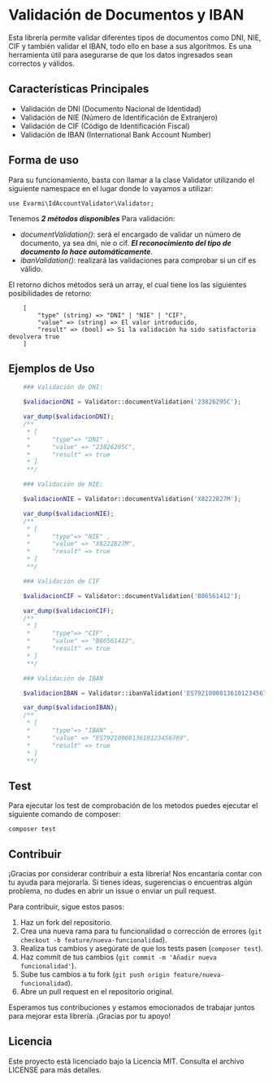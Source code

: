 # Validación de Documentos y IBAN

Esta librería permite validar diferentes tipos de documentos como DNI, NIE, CIF y también validar el IBAN, todo ello en base a sus algoritmos.
Es una herramienta útil para asegurarse de que los datos ingresados sean correctos y válidos.

## Características Principales

- Validación de DNI (Documento Nacional de Identidad)
- Validación de NIE (Número de Identificación de Extranjero)
- Validación de CIF (Código de Identificación Fiscal)
- Validación de IBAN (International Bank Account Number)

## Forma de uso

Para su funcionamiento, basta con llamar a la clase Validator utilizando el siguiente namespace en el lugar donde lo vayamos a utilizar:

`use Evarmi\IdAccountValidator\Validator;`

Tenemos ***2 métodos disponibles*** Para validación:

- *documentValidation()*: será el encargado de validar un número de documento, ya sea dni, nie o cif.
***El reconocimiento del tipo de documento lo hace automáticamente***.
- *ibanValidation()*: realizará las validaciones para comprobar si un cif es válido.

El retorno dichos métodos será un array, el cual tiene los las siguientes posibilidades de retorno:

```Array
    [
        "type" (string) => "DNI" | "NIE" | "CIF",
        "value" => (string) => El valor introducido,
        "result" => (bool) => Si la validación ha sido satisfactoria devolvera true
    ]
```

## Ejemplos de Uso

```php
    ### Validación de DNI:

    $validacionDNI = Validator::documentValidation('23826295C');

    var_dump($validacionDNI);
    /**
     * [
     *      "type"=> "DNI" ,
     *      "value" => "23826295C",
     *      "result" => true
     * ]
     **/

    ### Validación de NIE:

    $validacionNIE = Validator::documentValidation('X8222827M');

    var_dump($validacionNIE);
    /**
     * [
     *      "type"=> "NIE" ,
     *      "value" => "X8222827M",
     *      "result" => true
     * ]
     **/

    ### Validación de CIF

    $validacionCIF = Validator::documentValidation('B86561412');

    var_dump($validacionCIF);
    /**
     * [
     *      "type"=> "CIF" ,
     *      "value" => "B86561412",
     *      "result" => true
     * ]
     **/

    ### Validación de IBAN

    $validacionIBAN = Validator::ibanValidation('ES7921000813610123456789');

    var_dump($validacionIBAN);
    /**
     * [
     *      "type"=> "IBAN" ,
     *      "value" => "ES7921000813610123456789",
     *      "result" => true
     * ]
     **/

```
## Test
Para ejecutar los test de comprobación de los metodos puedes ejecutar el siguiente comando de composer:

`composer test`

## Contribuir

¡Gracias por considerar contribuir a esta librería! Nos encantaría contar con tu ayuda para mejorarla. Si tienes ideas, sugerencias o encuentras algún problema, no dudes en abrir un issue o enviar un pull request. 

Para contribuir, sigue estos pasos:

1. Haz un fork del repositorio.
2. Crea una nueva rama para tu funcionalidad o corrección de errores (`git checkout -b feature/nueva-funcionalidad`).
3. Realiza tus cambios y asegúrate de que los tests pasen (`composer test`).
4. Haz commit de tus cambios (`git commit -m 'Añadir nueva funcionalidad'`).
5. Sube tus cambios a tu fork (`git push origin feature/nueva-funcionalidad`).
6. Abre un pull request en el repositorio original.

Esperamos tus contribuciones y estamos emocionados de trabajar juntos para mejorar esta librería. ¡Gracias por tu apoyo!

## Licencia

Este proyecto está licenciado bajo la Licencia MIT. Consulta el archivo LICENSE para más detalles.


